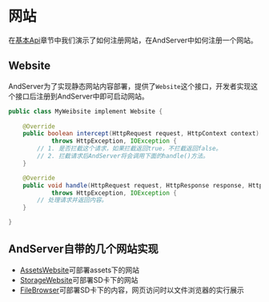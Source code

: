 # 网站

在[基本Api](../base/README.md)章节中我们演示了如何注册网站，在AndServer中如何注册一个网站。

## Website
AndServer为了实现静态网站内容部署，提供了`Website`这个接口，开发者实现这个接口后注册到AndServer中即可启动网站。

```java
public class MyWeibsite implement Website {
	
	@Override
	public boolean intercept(HttpRequest request, HttpContext context)
			throws HttpException, IOException {
		// 1. 是否拦截这个请求，如果拦截返回true，不拦截返回false。
		// 2. 拦截请求后AndServer将会调用下面的handle()方法。
	}

	@Override
	public void handle(HttpRequest request, HttpResponse response, HttpContext context)
			throws HttpException, IOException {
		// 处理请求并返回内容。
	}

}
```

## AndServer自带的几个网站实现

* [AssetsWebsite](./assets.md)可部署assets下的网站
* [StorageWebsite](.stoage.md)可部署SD卡下的网站
* [FileBrowser](./file.md)可部署SD卡下的内容，网页访问时以文件浏览器的实行展示